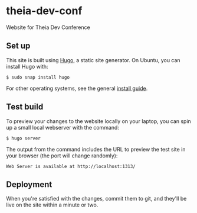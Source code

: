 # theia-dev-conf

Website for Theia Dev Conference

## Set up

This site is built using [Hugo](https://gohugo.io), a static site
generator. On Ubuntu, you can install Hugo with:

```
$ sudo snap install hugo
```

For other operating systems, see the general [install
guide](https://gohugo.io/getting-started/installing).


## Test build

To preview your changes to the website locally on your laptop, you can
spin up a small local webserver with the command:

```
$ hugo server
```

The output from the command includes the URL to preview the test site
in your browser (the port will change randomly):

```
Web Server is available at http://localhost:1313/
```


## Deployment

When you're satisfied with the changes, commit them to git, and
they'll be live on the site within a minute or two.
